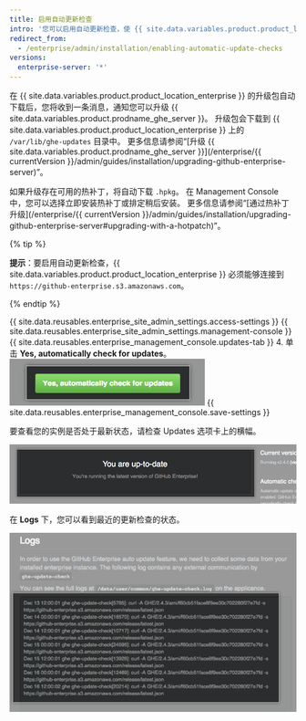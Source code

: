 ```yaml
---
title: 启用自动更新检查
intro: '您可以启用自动更新检查，使 {{ site.data.variables.product.product_location_enterprise }} 检查和下载最新的 {{ site.data.variables.product.prodname_ghe_server }} 版本。'
redirect_from:
  - /enterprise/admin/installation/enabling-automatic-update-checks
versions:
  enterprise-server: '*'
---
```


在 {{ site.data.variables.product.product_location_enterprise }} 的升级包自动下载后，您将收到一条消息，通知您可以升级 {{ site.data.variables.product.prodname_ghe_server }}。 升级包会下载到 {{ site.data.variables.product.product_location_enterprise }} 上的 `/var/lib/ghe-updates` 目录中。 更多信息请参阅“[升级 {{ site.data.variables.product.prodname_ghe_server }}](/enterprise/{{ currentVersion }}/admin/guides/installation/upgrading-github-enterprise-server)”。

如果升级存在可用的热补丁，将自动下载 `.hpkg`。 在 Management Console 中，您可以选择立即安装热补丁或排定稍后安装。 更多信息请参阅“[通过热补丁升级](/enterprise/{{ currentVersion }}/admin/guides/installation/upgrading-github-enterprise-server#upgrading-with-a-hotpatch)”。

{% tip %}

**提示**：要启用自动更新检查，{{ site.data.variables.product.product_location_enterprise }} 必须能够连接到 `https://github-enterprise.s3.amazonaws.com`。

{% endtip %}

{{ site.data.reusables.enterprise_site_admin_settings.access-settings }}
{{ site.data.reusables.enterprise_site_admin_settings.management-console }}
{{ site.data.reusables.enterprise_management_console.updates-tab }}
4. 单击 **Yes, automatically check for updates**。 ![启用自动更新的按钮](/assets/images/enterprise/management-console/enable_updates_button.png)
{{ site.data.reusables.enterprise_management_console.save-settings }}

要查看您的实例是否处于最新状态，请检查 Updates 选项卡上的横幅。

![指示您的 GitHub Enterprise Server 版本的横幅](/assets/images/enterprise/management-console/up-to-date-banner.png)

在 **Logs** 下，您可以看到最近的更新检查的状态。

![更新日志](/assets/images/enterprise/management-console/update-log.png)
